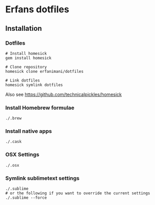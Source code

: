 # Erfans dotfiles

## Installation

### Dotfiles

```
# Install homesick
gem install homesick

# Clone repository
homesick clone erfanimani/dotfiles

# Link dotfiles
homesick symlink dotfiles
```
Also see https://github.com/technicalpickles/homesick

### Install Homebrew formulae

```
./.brew
```

### Install native apps

```
./.cask
```

### OSX Settings

```
./.osx
```

### Symlink sublimetext settings

```
./.sublime
# or the following if you want to override the current settings
./.sublime --force
```